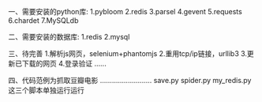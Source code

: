一、需要安装的python库:
1.pybloom
2.redis
3.parsel
4.gevent
5.requests
6.chardet
7.MySQLdb

二、需要安装的数据库:
1.redis
2.mysql

三、待完善
1.解析js网页，selenium+phantomjs
2.重用tcp/ip链接，urllib3
3.更新已下载的网页
4.登录验证
......

四、代码范例为抓取豆瓣电影
..........................
save.py
spider.py
my_redis.py
这三个脚本单独运行运行
